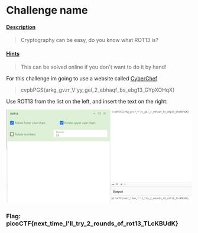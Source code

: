 # Challenge name
#### <ins>Description</ins>
> Cryptography can be easy, do you know what ROT13 is?

#### <ins>Hints</ins>
> This can be solved online if you don't want to do it by hand!

For this challenge im going to use a website called [CyberChef](https://gchq.github.io/CyberChef/)

> cvpbPGS{arkg_gvzr_V'yy_gel_2_ebhaqf_bs_ebg13_GYpXOHqX}

Use ROT13 from the list on the left, and insert the text on the right:

![alt text](cyberchef-mod26.png)



### Flag: picoCTF{next_time_I'll_try_2_rounds_of_rot13_TLcKBUdK}